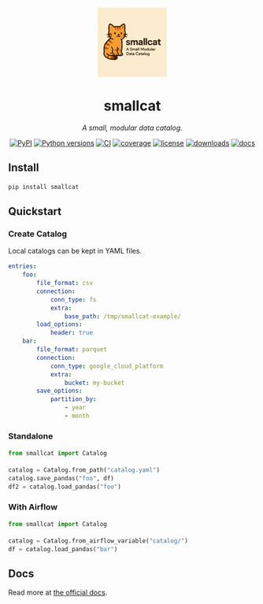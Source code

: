 <p align="center">
  <img src="docs/assets/images/smallcat-logo.png" width="140" alt="smallcat logo">
</p>

<h1 align="center">smallcat</h1>
<p align="center"><em>A small, modular data catalog.</em></p>

<p align="center">
  <a href="https://pypi.org/project/smallcat/"><img src="https://img.shields.io/pypi/v/smallcat.svg" alt="PyPI"></a>
  <a href="https://pypi.org/project/smallcat/"><img src="https://img.shields.io/pypi/pyversions/smallcat.svg" alt="Python versions"></a>
  <a href="https://github.com/DeepKernelLabs/smallcat/actions"><img src="https://img.shields.io/github/actions/workflow/status/<USER>/<REPO>/ci.yml?label=CI" alt="CI"></a>
  <a href="https://codecov.io/gh/DeepKernelLabs/smallcat"><img src="https://img.shields.io/codecov/c/github/<USER>/<REPO>" alt="coverage"></a>
  <a href="https://github.com/DeepKernelLabs/smallcat/blob/main/LICENSE"><img src="https://img.shields.io/github/license/<USER>/<REPO>.svg" alt="license"></a>
  <a href="https://pepy.tech/project/smallcat"><img src="https://static.pepy.tech/badge/smallcat" alt="downloads"></a>
  <a href="https://DeepKernelLabs.github.io/smallcat/"><img src="https://img.shields.io/badge/docs-mkdocs%20material-blue" alt="docs"></a>
</p>

## Install
```bash
pip install smallcat
```

## Quickstart
### Create Catalog

Local catalogs can be kept in YAML files.

```yaml
entries:
    foo:
        file_format: csv
        connection:
            conn_type: fs
            extra:
                base_path: /tmp/smallcat-example/
        load_options:
            header: true
    bar:
        file_format: parquet
        connection:
            conn_type: google_cloud_platform
            extra:
                bucket: my-bucket
        save_options:
            partition_by:
                - year
                - month
```

### Standalone

```python
from smallcat import Catalog

catalog = Catalog.from_path("catalog.yaml")
catalog.save_pandas("foo", df)
df2 = catalog.load_pandas("foo")
```

### With Airflow
```python
from smallcat import Catalog

catalog = Catalog.from_airflow_variable("catalog/")
df = catalog.load_pandas("bar")
```

## Docs
Read more at [the official docs](https://deepkernellabs.github.io/smallcat/).
